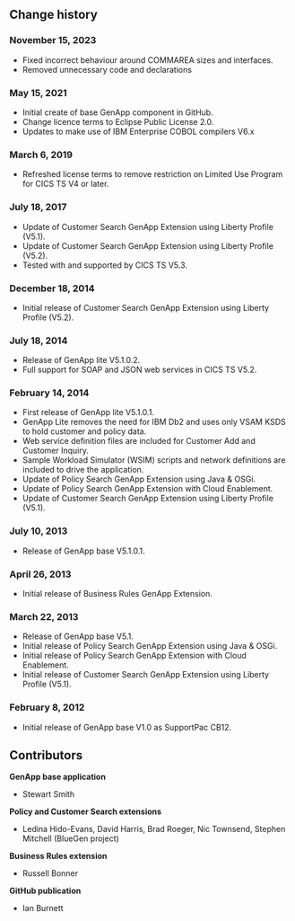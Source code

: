 ## Change history


### November 15, 2023

* Fixed incorrect behaviour around COMMAREA sizes and interfaces.
* Removed unnecessary code and declarations


### May 15, 2021

* Initial create of base GenApp component in GitHub.
* Change licence terms to Eclipse Public License 2.0.
* Updates to make use of IBM Enterprise COBOL compilers V6.x


### March 6, 2019

* Refreshed license terms to remove restriction on Limited Use Program for CICS TS V4 or later.


### July 18, 2017

* Update of Customer Search GenApp Extension using Liberty Profile (V5.1).
* Update of Customer Search GenApp Extension using Liberty Profile (V5.2).
* Tested with and supported by CICS TS V5.3.


### December 18, 2014

* Initial release of Customer Search GenApp Extension using Liberty Profile (V5.2).


### July 18, 2014

* Release of GenApp lite V5.1.0.2.
* Full support for SOAP and JSON web services in CICS TS V5.2.


### February 14, 2014

* First release of GenApp lite V5.1.0.1.
* GenApp Lite removes the need for IBM Db2 and uses only VSAM KSDS to hold customer and policy data.
* Web service definition files are included for Customer Add and Customer Inquiry.
* Sample Workload Simulator (WSIM) scripts and network definitions are included to drive the application.
* Update of Policy Search GenApp Extension using Java & OSGi.
* Update of Policy Search GenApp Extension with Cloud Enablement.
* Update of Customer Search GenApp Extension using Liberty Profile (V5.1).


### July 10, 2013

* Release of GenApp base V5.1.0.1.


### April 26, 2013

* Initial release of Business Rules GenApp Extension.


### March 22, 2013

* Release of GenApp base V5.1.
* Initial release of Policy Search GenApp Extension using Java & OSGi.
* Initial release of Policy Search GenApp Extension with Cloud Enablement.
* Initial release of Customer Search GenApp Extension using Liberty Profile (V5.1).


### February 8, 2012

* Initial release of GenApp base V1.0 as SupportPac CB12.


## Contributors

**GenApp base application**
* Stewart Smith

**Policy and Customer Search extensions**
* Ledina Hido-Evans, David Harris, Brad Roeger, Nic Townsend, Stephen Mitchell (BlueGen project)

**Business Rules extension**
* Russell Bonner

**GitHub publication**
* Ian Burnett
